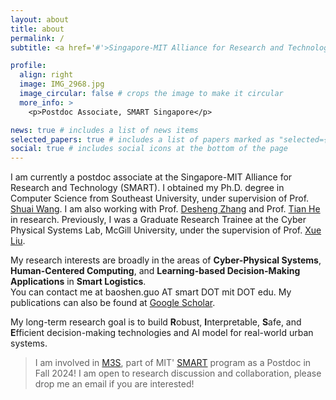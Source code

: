 ```yaml
---
layout: about
title: about
permalink: /
subtitle: <a href='#'>Singapore-MIT Alliance for Research and Technology</a>.

profile:
  align: right
  image: IMG_2968.jpg
  image_circular: false # crops the image to make it circular
  more_info: >
    <p>Postdoc Associate, SMART Singapore</p>

news: true # includes a list of news items
selected_papers: true # includes a list of papers marked as "selected={true}"
social: true # includes social icons at the bottom of the page
---
```


I am currently a postdoc associate at the Singapore-MIT Alliance for Research and Technology (SMART). 
I obtained my Ph.D. degree in Computer Science from Southeast University, under supervision of Prof. [Shuai Wang](https://scholar.google.com/citations?user=gfDfZqAAAAAJ&hl=zh-CN). I am also working with Prof. [Desheng Zhang](https://www.cs.rutgers.edu/~dz220/) and Prof. [Tian He](https://www-users.cs.umn.edu/~tianhe/) in research. 
Previously, I was a Graduate Research Trainee at the Cyber Physical Systems Lab, McGill University, under the supervision of Prof. [Xue Liu](https://www.cs.mcgill.ca/~xueliu/site/intro.html).

My research interests are broadly in the areas of **Cyber-Physical Systems**, **Human-Centered Computing**, and **Learning-based Decision-Making Applications** in **Smart Logistics**.<br>You can contact me at baoshen.guo AT smart DOT mit DOT edu.
My publications can also be found at [Google Scholar](https://scholar.google.com/citations?user=og2Z6YMAAAAJ&hl=zh-CN). 

My long-term research goal is to build **R**obust, **I**nterpretable, **S**afe, and **E**fficient decision-making technologies and AI model for real-world urban systems.

> I am involved in [M3S](https://m3s.mit.edu/), part of MIT' [SMART](https://smart.mit.edu/) program as a Postdoc in Fall 2024! I am open to research discussion and collaboration, please drop me an email if you are interested!
